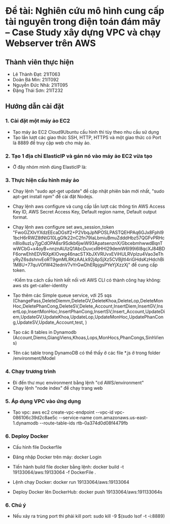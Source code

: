 # Đề tài: Nghiên cứu mô hình cung cấp tài nguyên trong điện toán đám mây – Case Study xây dựng VPC và chạy Webserver trên AWS

## Thành viên thực hiện

- Lê Thành Đạt: 21IT063
- Doãn Bá Min: 21IT092
- Nguyễn Đức Nhã: 21IT095
- Đặng Thái Sơn: 21IT232

## Hướng dẫn cài đặt

### 1. Cài đặt một máy ảo EC2

- Tạo máy ảo EC2 Cloud9Ubuntu cấu hình thì tùy theo nhu cầu sử dụng
- Tạo lần lượt các giao thức SSH, HTTP, HTTPS và một giao thức có Port là 8889
  để truy cập web cho máy ảo.

### 2. Tạo 1 địa chỉ ElasticIP và gán nó vào máy ảo EC2 vừa tạo

- Ở đây nhóm mình dùng ElasticIP là:

### 3. Thực hiện cấu hình máy ảo

- Chạy lệnh "sudo apt-get update" để cập nhật phiên bản mới nhất, "sudo apt-get
  install npm" để cài đặt Nodejs.
- Chạy lệnh aws configure và cung cấp lần lượt các thông tin AWS Access Key ID,
  AWS Secret Access Key, Default region name, Default output format.
- Chạy lệnh aws configure set aws_session_token "FwoGZXIvYXdzEEcaDGslf2+P2VbqJpNPOSLPASTQEHPAq6GJx8Fphl91bcH6rRWZ8tNtG10LgGfk22nC2fn79IaLbmiuBmuZdddHbz57QGFvPRHcn8Io8uzLy7jgCdOPA8sr9Sdkb6jwiW93ApatsenznX/GbcebmhwwdBqnTwWCbG+x4oyB+nnznAUlzQ1AbcDuvcxRHHI29demW6I99i6l8qcXJ84BDF6orwEhhEDVRXpKIOveg46nacSTXbJXVRUvxEViHULRVpIzu4Vao3eThyRyZ6sdshnvEoRT9gmMLRKzAALk92j4pSjXz5CVBjItI4riGHdsKzHdchBi1M8U+77quVOfW42tednV7vYrGwDhERpjgsPYeYjXzzXj"
  để cung cấp token.

  -Kiểm tra cách cấu hình kết nối với AWS CLI có thành công hay không: aws sts get-caller-identity

- Tạo thêm các Simple queue service, với 25 sqs
  (ChangePass,DeleteDiemm,DeleteGV,DeleteKhoa,DeleteLop,DeleteMonHoc,DeletePhanCong,DeleteSV,Delete_Account,InsertDiem,InsertGV,InsertLop,InsertMonHoc,InsertPhanCong,InsertSV,Insert_Account,UpdateDiem,UpdateGV,UpdateKhoa,UpdateLop,UpdateMonHoc,UpdatePhanCong,UpdateSV,Update_Account,test,
  )
- Tạo các 8 tables in Dynamodb
  (Account,Diems,GiangViens,Khoas,Lops,MonHocs,PhanCongs,SinhViens)
- Tên các table trong DynamoDB có thể thấy ở các file \*.js ở trong folder
  /environment/Model

### 4. Chạy trương trình

- Đi đến thư mục environment bằng lệnh "cd AWS/environment"
- Chạy lệnh "node index" để chạy trang web

### 5. Áp dụng VPC vào ứng dụng

- Tạo vpc: aws ec2 create-vpc-endpoint --vpc-id vpc-086106c39d2c8ae5c
  --service-name com.amazonaws.us-east-1.dynamodb --route-table-ids
  rtb-0a374d0d08f4479fb

### 6. Deploy Docker

- Cấu hình file Dockerfile
- Đăng nhặp Docker trên máy: docker Login
- Tiến hành build file docker bằng lệnh: docker build -t 19133064/aws:19133064
  -f DockerFile .

- Lệnh chạy Docker: docker run 19133064/aws:19133064
- Deploy Docker lên DockerHub: docker push 19133064/aws:191133064s

### 6. Chú ý

- Nếu xảy ra trùng port thì phải kill port: sudo kill -9 $(sudo lsof -t -i:8889)
